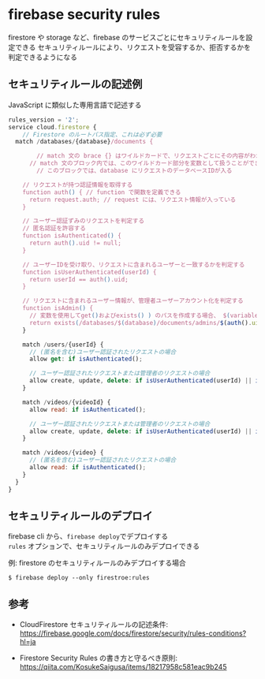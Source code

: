 # firebase security rules

firestore や storage など、firebase のサービスごとにセキュリティルールを設定できる
セキュリティルールにより、リクエストを受容するか、拒否するかを判定できるようになる

## セキュリティルールの記述例

JavaScript に類似した専用言語で記述する

```js
rules_version = '2';
service cloud.firestore {
	// Firestore のルートパス指定、これは必ず必要
  match /databases/{database}/documents {

		// match 文の brace {} はワイルドカードで、リクエストごとにその内容がわかる
	  // match 文のブロック内では、このワイルドカード部分を変数として扱うことができる
		// このブロックでは、database にリクエストのデータベースIDが入る

    // リクエストが持つ認証情報を取得する
    function auth() { // function で関数を定義できる
      return request.auth; // request には、リクエスト情報が入っている
    }

    // ユーザー認証ずみのリクエストを判定する
    // 匿名認証を許容する
    function isAuthenticated() {
      return auth().uid != null;
    }

    // ユーザーIDを受け取り、リクエストに含まれるユーザーと一致するかを判定する
    function isUserAuthenticated(userId) {
      return userId == auth().uid;
    }

    // リクエストに含まれるユーザー情報が、管理者ユーザーアカウント化を判定する
    function isAdmin() {
      // 変数を使用してget()およびexists() ) のパスを作成する場合、 $(variable)構文を使用して変数を明示的にエスケープする必要がある
      return exists(/databases/$(database)/documents/admins/$(auth().uid));
    }

    match /users/{userId} {
      // (匿名を含む)ユーザー認証されたリクエストの場合
      allow get: if isAuthenticated();

      // ユーザー認証されたリクエストまたは管理者のリクエストの場合
      allow create, update, delete: if isUserAuthenticated(userId) || isAdmin();
    }

    match /videos/{videoId} {
      allow read: if isAuthenticated();

      // ユーザー認証されたリクエストまたは管理者のリクエストの場合
      allow create, update, delete: if isUserAuthenticated(userId) || isAdmin();
    }

    match /videos/{video} {
      // (匿名を含む)ユーザー認証されたリクエストの場合
      allow read: if isAuthenticated();
    }
  }
}
```

## セキュリティルールのデプロイ

firebase cli から、`firebase deploy`でデプロイする  
`rules` オプションで、セキュリティルールのみデプロイできる

例: firestore のセキュリティルールのみデプロイする場合

```
$ firebase deploy --only firestroe:rules
```

## 参考

- CloudFirestore セキュリティルールの記述条件:
  https://firebase.google.com/docs/firestore/security/rules-conditions?hl=ja

- Firestore Security Rules の書き方と守るべき原則:
  https://qiita.com/KosukeSaigusa/items/18217958c581eac9b245
